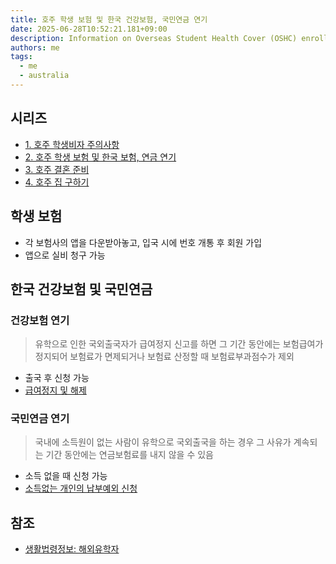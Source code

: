 ```yaml
---
title: 호주 학생 보험 및 한국 건강보험, 국민연금 연기
date: 2025-06-28T10:52:21.181+09:00
description: Information on Overseas Student Health Cover (OSHC) enrollment, and how to defer National Pension and National Health Insurance when studying abroad in Australia.
authors: me
tags:
  - me
  - australia
---
```


## 시리즈

- [1. 호주 학생비자 주의사항](/2025/06/22/study-in-australia-visa-conditions)
- [2. 호주 학생 보험 및 한국 보험, 연금 연기](/2025/06/28/study-in-australia-insurance-pension-health)
- [3. 호주 결혼 준비](/2025/07/02/study-in-australia-marriage)
- [4. 호주 집 구하기](/2025/07/29/study-in-australia-housing)

## 학생 보험

- 각 보험사의 앱을 다운받아놓고, 입국 시에 번호 개통 후 회원 가입
- 앱으로 실비 청구 가능

## 한국 건강보험 및 국민연금

### 건강보험 연기

> 유학으로 인한 국외출국자가 급여정지 신고를 하면 그 기간 동안에는 보험급여가 정지되어 보험료가 면제되거나 보험료 산정할 때 보험료부과점수가 제외

- 출국 후 신청 가능
- [급여정지 및 해제](https://www.nhis.or.kr/nhis/minwon/wbhapa01000m01.do?mode=view&articleNo=10946857)

### 국민연금 연기

> 국내에 소득원이 없는 사람이 유학으로 국외출국을 하는 경우 그 사유가 계속되는 기간 동안에는 연금보험료를 내지 않을 수 있음

- 소득 없을 때 신청 가능
- [소득없는 개인의 납부예외 신청](https://www.nps.or.kr/elctcvlcpt/comm/getOHAC0000M5.do?menuId=MN24001067)

## 참조

- [생활법령정보: 해외유학자](https://easylaw.go.kr/CSP/CnpClsMain.laf?popMenu=ov&csmSeq=699&ccfNo=2&cciNo=6&cnpClsNo=1)
